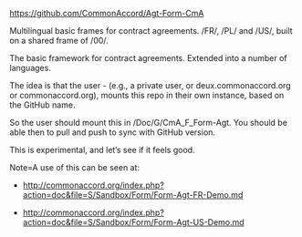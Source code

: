 <a href="https://github.com/CommonAccord/Agt-Form-CmA">https://github.com/CommonAccord/Agt-Form-CmA</a>

Multilingual basic frames for contract agreements.  /FR/, /PL/ and /US/, built on a shared frame of /00/.  

The basic framework for contract agreements.  Extended into a number of languages.

The idea is that the user - (e.g., a private user, or deux.commonaccord.org or commonaccord.org), mounts this repo in
their own instance, based on the GitHub name.

So the user should mount this in /Doc/G/CmA_F_Form-Agt.  You should be able then to pull and push to sync with GitHub version.

This is experimental, and let’s see if it feels good.

Note=A use of this can be seen at:
  
* http://commonaccord.org/index.php?action=doc&file=S/Sandbox/Form/Form-Agt-FR-Demo.md
    
* http://commonaccord.org/index.php?action=doc&file=S/Sandbox/Form/Form-Agt-US-Demo.md  
    
